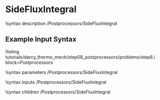 # SideFluxIntegral
!syntax description /Postprocessors/SideFluxIntegral

## Example Input Syntax

!listing tutorials/darcy_thermo_mech/step08_postprocessors/problems/step8.i block=Postprocessors

!syntax parameters /Postprocessors/SideFluxIntegral

!syntax inputs /Postprocessors/SideFluxIntegral

!syntax children /Postprocessors/SideFluxIntegral

